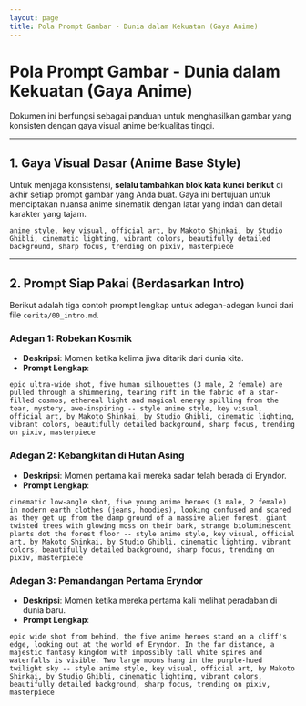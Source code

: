 ```yaml
---
layout: page
title: Pola Prompt Gambar - Dunia dalam Kekuatan (Gaya Anime)
---
```

# Pola Prompt Gambar - Dunia dalam Kekuatan (Gaya Anime)

Dokumen ini berfungsi sebagai panduan untuk menghasilkan gambar yang konsisten dengan gaya visual anime berkualitas tinggi.

---

## 1. Gaya Visual Dasar (Anime Base Style)

Untuk menjaga konsistensi, **selalu tambahkan blok kata kunci berikut** di akhir setiap prompt gambar yang Anda buat. Gaya ini bertujuan untuk menciptakan nuansa anime sinematik dengan latar yang indah dan detail karakter yang tajam.

```
anime style, key visual, official art, by Makoto Shinkai, by Studio Ghibli, cinematic lighting, vibrant colors, beautifully detailed background, sharp focus, trending on pixiv, masterpiece
```

---

## 2. Prompt Siap Pakai (Berdasarkan Intro)

Berikut adalah tiga contoh prompt lengkap untuk adegan-adegan kunci dari file `cerita/00_intro.md`.

### Adegan 1: Robekan Kosmik

*   **Deskripsi**: Momen ketika kelima jiwa ditarik dari dunia kita.
*   **Prompt Lengkap**:

```
epic ultra-wide shot, five human silhouettes (3 male, 2 female) are pulled through a shimmering, tearing rift in the fabric of a star-filled cosmos, ethereal light and magical energy spilling from the tear, mystery, awe-inspiring -- style anime style, key visual, official art, by Makoto Shinkai, by Studio Ghibli, cinematic lighting, vibrant colors, beautifully detailed background, sharp focus, trending on pixiv, masterpiece
```

### Adegan 2: Kebangkitan di Hutan Asing

*   **Deskripsi**: Momen pertama kali mereka sadar telah berada di Eryndor.
*   **Prompt Lengkap**:

```
cinematic low-angle shot, five young anime heroes (3 male, 2 female) in modern earth clothes (jeans, hoodies), looking confused and scared as they get up from the damp ground of a massive alien forest, giant twisted trees with glowing moss on their bark, strange bioluminescent plants dot the forest floor -- style anime style, key visual, official art, by Makoto Shinkai, by Studio Ghibli, cinematic lighting, vibrant colors, beautifully detailed background, sharp focus, trending on pixiv, masterpiece
```

### Adegan 3: Pemandangan Pertama Eryndor

*   **Deskripsi**: Momen ketika mereka pertama kali melihat peradaban di dunia baru.
*   **Prompt Lengkap**:

```
epic wide shot from behind, the five anime heroes stand on a cliff's edge, looking out at the world of Eryndor. In the far distance, a majestic fantasy kingdom with impossibly tall white spires and waterfalls is visible. Two large moons hang in the purple-hued twilight sky -- style anime style, key visual, official art, by Makoto Shinkai, by Studio Ghibli, cinematic lighting, vibrant colors, beautifully detailed background, sharp focus, trending on pixiv, masterpiece
```